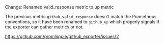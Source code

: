 Change: Renamed valid_response metric to up metric

The previous metric `github_valid_response` doesn't match the Prometheus
conventions, so it have been renamed to `github_up` which properly signals if
the exporter can gather metrics or not.

https://github.com/promhippie/github_exporter/issues/2
